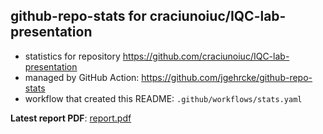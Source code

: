 ## github-repo-stats for craciunoiuc/IQC-lab-presentation

- statistics for repository https://github.com/craciunoiuc/IQC-lab-presentation
- managed by GitHub Action: https://github.com/jgehrcke/github-repo-stats
- workflow that created this README: `.github/workflows/stats.yaml`

**Latest report PDF**: [report.pdf](https://github.com/craciunoiuc/acs-homework-index/raw/repo_stats/craciunoiuc/IQC-lab-presentation/latest-report/report.pdf)


